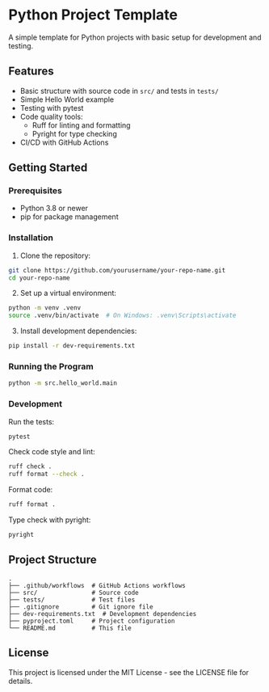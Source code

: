 # Python Project Template

A simple template for Python projects with basic setup for development and testing.

## Features

- Basic structure with source code in `src/` and tests in `tests/`
- Simple Hello World example
- Testing with pytest
- Code quality tools:
  - Ruff for linting and formatting
  - Pyright for type checking
- CI/CD with GitHub Actions

## Getting Started

### Prerequisites

- Python 3.8 or newer
- pip for package management

### Installation

1. Clone the repository:
```bash
git clone https://github.com/yourusername/your-repo-name.git
cd your-repo-name
```

2. Set up a virtual environment:
```bash
python -m venv .venv
source .venv/bin/activate  # On Windows: .venv\Scripts\activate
```

3. Install development dependencies:
```bash
pip install -r dev-requirements.txt
```

### Running the Program

```bash
python -m src.hello_world.main
```

### Development

Run the tests:
```bash
pytest
```

Check code style and lint:
```bash
ruff check .
ruff format --check .
```

Format code:
```bash
ruff format .
```

Type check with pyright:
```bash
pyright
```

## Project Structure

```
.
├── .github/workflows  # GitHub Actions workflows
├── src/               # Source code
├── tests/             # Test files
├── .gitignore         # Git ignore file
├── dev-requirements.txt  # Development dependencies
├── pyproject.toml     # Project configuration
└── README.md          # This file
```

## License

This project is licensed under the MIT License - see the LICENSE file for details.